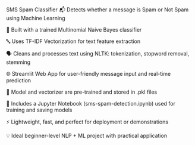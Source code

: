 SMS Spam Classifier
📬 Detects whether a message is Spam or Not Spam using Machine Learning

🧠 Built with a trained Multinomial Naive Bayes classifier

🔤 Uses TF-IDF Vectorization for text feature extraction

🗣️ Cleans and processes text using NLTK: tokenization, stopword removal, stemming

🌐 Streamlit Web App for user-friendly message input and real-time prediction

🧪 Model and vectorizer are pre-trained and stored in .pkl files

💾 Includes a Jupyter Notebook (sms-spam-detection.ipynb) used for training and saving models

⚡ Lightweight, fast, and perfect for deployment or demonstrations

💡 Ideal beginner-level NLP + ML project with practical application
